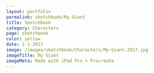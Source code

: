 ```yaml
---
layout: portfolio
permalink: sketchbook/My-Giant
title: Sketchbook
category: Characters
page: sketchbook
color: yellow
date: 1-1-2017
image: /images/sketchbook/Characters/My-Giant.2017.jpg
imageTitle: My Giant
imageMeta: Made with iPad Pro + Procreate
---
```

